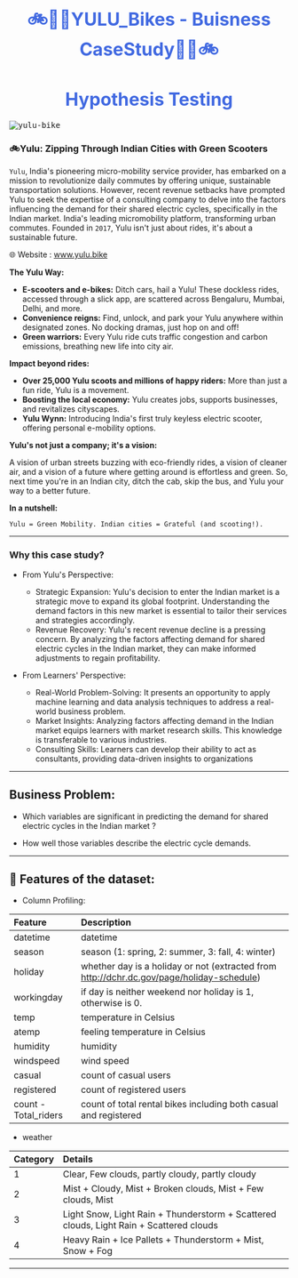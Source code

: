 # <h1 align='center'> <font color='royalblue'><font size=6>🚲🚴‍♂️YULU_Bikes - Buisness CaseStudy🚴‍♂️🚲</font> </font></h1>
<h1 align='center'><font color='royalblue'><font size=6>Hypothesis Testing</font> </font></h1>


<kbd>![yulu-bike](https://github.com/KasiMuthuveerappan/Yulu_CaseStudy/assets/142071405/fc37879c-1e79-4f71-8dce-d818883aa590)</kbd>

### 🚲Yulu: Zipping Through Indian Cities with Green Scooters

`Yulu`, India's pioneering micro-mobility service provider, has embarked on a mission to revolutionize daily commutes by offering unique, sustainable transportation solutions. However, recent revenue setbacks have prompted Yulu to seek the expertise of a consulting company to delve into the factors influencing the demand for their shared electric cycles, specifically in the Indian market. India's leading micromobility platform, transforming urban commutes. Founded in `2017`, Yulu isn't just about rides, it's about a sustainable future.

🌐 Website :	www.yulu.bike

**The Yulu Way:**

* **E-scooters and e-bikes:** Ditch cars, hail a Yulu! These dockless rides, accessed through a slick app, are scattered across Bengaluru, Mumbai, Delhi, and more.
* **Convenience reigns:** Find, unlock, and park your Yulu anywhere within designated zones. No docking dramas, just hop on and off!
* **Green warriors:** Every Yulu ride cuts traffic congestion and carbon emissions, breathing new life into city air.

**Impact beyond rides:**

* **Over 25,000 Yulu scoots and millions of happy riders:** More than just a fun ride, Yulu is a movement.
* **Boosting the local economy:** Yulu creates jobs, supports businesses, and revitalizes cityscapes.
* **Yulu Wynn:** Introducing India's first truly keyless electric scooter, offering personal e-mobility options.


**Yulu's not just a company; it's a vision:** 

A vision of urban streets buzzing with eco-friendly rides, a vision of cleaner air, and a vision of a future where getting around is effortless and green. So, next time you're in an Indian city, ditch the cab, skip the bus, and Yulu your way to a better future.

**In a nutshell:** 

    Yulu = Green Mobility. Indian cities = Grateful (and scooting!).

-----

### Why this case study?

- From Yulu's Perspective:
    
    - Strategic Expansion: Yulu's decision to enter the Indian market is a strategic move to expand its global footprint. Understanding the demand factors in this new market is essential to tailor their services and strategies accordingly.
    - Revenue Recovery: Yulu's recent revenue decline is a pressing concern. By analyzing the factors affecting demand for shared electric cycles in the Indian market, they can make informed adjustments to regain profitability. 
      
        
    

- From Learners' Perspective:  

    - Real-World Problem-Solving: It presents an opportunity to apply machine learning and data analysis techniques to address a real-world business problem.
    - Market Insights: Analyzing factors affecting demand in the Indian market equips learners with market research skills. This knowledge is transferable to various industries.
    - Consulting Skills: Learners can develop their ability to act as consultants, providing data-driven insights to organizations


------    


## Business Problem:

- Which variables are significant in predicting the demand for shared electric cycles in the Indian market ?
        
- How well those variables describe the electric cycle demands.


------
        
## 📃 Features of the dataset:

- Column Profiling:

| Feature | Description |
|:--------|:------------|
|datetime| datetime |  
|season| season (1: spring, 2: summer, 3: fall, 4: winter)|
|holiday| whether day is a holiday or not (extracted from http://dchr.dc.gov/page/holiday-schedule)|
|workingday| if day is neither weekend nor holiday is 1, otherwise is 0.|
|temp| temperature in Celsius|
|atemp| feeling temperature in Celsius|
|humidity| humidity|
|windspeed| wind speed|
|casual| count of casual users|
|registered| count of registered users|
|count - Total_riders| count of total rental bikes including both casual and registered|

- weather

|Category|Details|
|:------|:--------|
|1| Clear, Few clouds, partly cloudy, partly cloudy|
|2| Mist + Cloudy, Mist + Broken clouds, Mist + Few clouds, Mist|
|3| Light Snow, Light Rain + Thunderstorm + Scattered clouds, Light Rain + Scattered clouds|
|4| Heavy Rain + Ice Pallets + Thunderstorm + Mist, Snow + Fog|

    
-----
